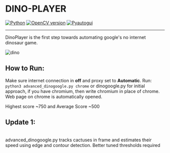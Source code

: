 # DINO-PLAYER
[![Python](https://img.shields.io/badge/python-3.7-brightgreen)](https://python.org)
[![OpenCV version](https://img.shields.io/badge/opencv--python-3.4-brightgreen)](https://pypi.org/project/opencv-python/)
[![Pyautogui](https://img.shields.io/badge/pyautogui-0.9.48%20-brightgreen)](https://pypi.org/project/PyAutoGUI/)

----------------------------------------------------------------------------


DinoPlayer is the first step towards automating google's no internet dinosaur game.

![dino](https://user-images.githubusercontent.com/45457947/71259289-1f76d180-235e-11ea-96da-3bd84b256e05.png)

## How to Run:
Make sure internet connection in **off** and proxy set to **Automatic**. Run: `python3 advanced_dinogoogle.py chrome` or dinogoogle.py for initial approach, if you have chromium, then write chromium in place of chrome. Web page on chrome is automatically opened.



Highest score ~750 and Average Score ~500

## Update 1: 
<br>
advanced_dinogoogle.py tracks cactuses in frame and estimates their speed using edge and contour detection. Better tuned thresholds required 
